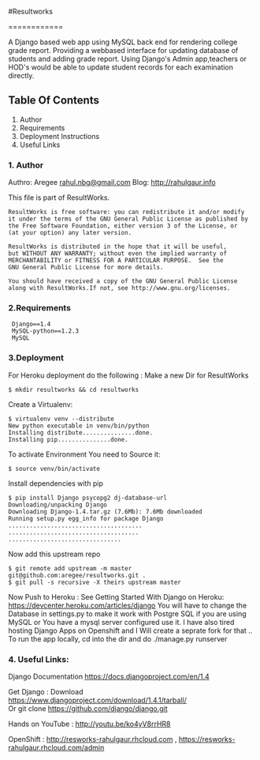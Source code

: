 

#Resultworks

============

A Django based web app using MySQL back end for rendering college grade report.
Providing a webbased interface for updating database of students and adding grade report.
Using Django's Admin app,teachers or HOD's would be able to update student records for each examination directly.

## Table Of Contents

1. Author
2. Requirements
3. Deployment Instructions 
4. Useful Links

### 1. Author 

Authro: Aregee <rahul.nbg@gmail.com>
Blog: <http://rahulgaur.info>

This file is part of ResultWorks.

    ResultWorks is free software: you can redistribute it and/or modify
    it under the terms of the GNU General Public License as published by
    the Free Software Foundation, either version 3 of the License, or
    (at your option) any later version.

    ResultWorks is distributed in the hope that it will be useful,
    but WITHOUT ANY WARRANTY; without even the implied warranty of
    MERCHANTABILITY or FITNESS FOR A PARTICULAR PURPOSE.  See the
    GNU General Public License for more details.

    You should have received a copy of the GNU General Public License
    along with ResultWorks.If not, see http://www.gnu.org/licenses.

### 2.Requirements 
     Django==1.4
     MySQL-python==1.2.3
     MySQL
     

### 3.Deployment 
   For Heroku deployment do the following :
   Make a new Dir for ResultWorks 

   	$ mkdir resultworks && cd resultworks

   Create a Virtualenv:
   
   	$ virtualenv venv --distribute
   	New python executable in venv/bin/python
   	Installing distribute...............done.
   	Installing pip...............done.

   To activate Environment You need to Source it:
   

   	$ source venv/bin/activate

   Install dependencies with pip

    $ pip install Django psycopg2 dj-database-url
    Downloading/unpacking Django
    Downloading Django-1.4.tar.gz (7.6Mb): 7.6Mb downloaded
    Running setup.py egg_info for package Django
    ......................................
    .....................................
    ................................

   Now add this upstream repo
    
    $ git remote add upstream -m master git@github.com:aregee/resultworks.git .
    $ git pull -s recursive -X theirs upstream master

Now Push to Heroku :
See Getting Started With Django on Heroku: <https://devcenter.heroku.com/articles/django>
You will have to change the Database in settings.py to make it work with Postgre SQL if you are using MySQL or You have a mysql server configured use it.
I have also tired hosting Django Apps on Openshift and I Will create a seprate fork for that ..
To run the app locally, cd into the dir and do 
   ./manage.py runserver
    
### 4. Useful Links:
Django Documentation <https://docs.djangoproject.com/en/1.4>
    
Get Django :
Download <https://www.djangoproject.com/download/1.4.1/tarball/>    	
Or
	git clone https://github.com/django/django.git	
	
Hands on YouTube : <http://youtu.be/ko4yV8rrHR8>

OpenShift : <http://resworks-rahulgaur.rhcloud.com> , <https://resworks-rahulgaur.rhcloud.com/admin>
